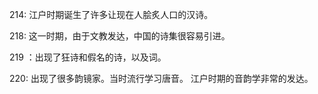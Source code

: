 214:
江户时期诞生了许多让现在人脍炙人口的汉诗。

218:
这一时期，由于文教发达，中国的诗集很容易引进。

219
：出现了狂诗和假名的诗，以及词。

220:
出现了很多韵镜家。当时流行学习唐音。
江户时期的音韵学非常的发达。